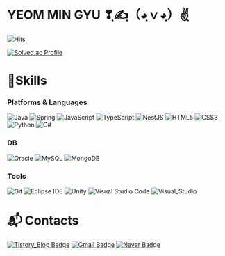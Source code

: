 # YEOM MIN GYU ❣ฺ✍ฺ（◕ฺｖ◕ฺ）✌ฺ

![Hits](https://hits.seeyoufarm.com/api/count/incr/badge.svg?url=https%3A%2F%2Fgithub.com%2Fkim-soohyeon&count_bg=%23FFDAC7&title_bg=%23FFADAD&icon=&icon_color=%23E7E7E7&title=hits&edge_flat=false)


[![Solved.ac Profile](http://mazassumnida.wtf/api/v2/generate_badge?boj=threebr123)](https://solved.ac/threebr123/)

# 💪Skills
### Platforms & Languages
![Java](https://img.shields.io/badge/Java-007396.svg?&style=for-the-badge&logo=Java&logoColor=white)
![Spring](https://img.shields.io/badge/Spring-6DB33F.svg?&style=for-the-badge&logo=Spring&logoColor=white)
![JavaScript](https://img.shields.io/badge/JavaScript-F7DF1E.svg?&style=for-the-badge&logo=JavaScript&logoColor=white)
![TypeScript](https://img.shields.io/badge/TypeScript-3178C6.svg?&style=for-the-badge&logo=TypeScript&logoColor=white)
![NestJS](https://img.shields.io/badge/NestJS-E0234E.svg?&style=for-the-badge&logo=TypeScript&logoColor=white)
![HTML5](https://img.shields.io/badge/HTML5-E34F26.svg?&style=for-the-badge&logo=HTML5&logoColor=white)
![CSS3](https://img.shields.io/badge/CSS3-1572B6.svg?&style=for-the-badge&logo=CSS3&logoColor=white)
![Python](https://img.shields.io/badge/Python-3776AB.svg?&style=for-the-badge&logo=Python&logoColor=white)
![C#](https://img.shields.io/badge/csharp-512BD4.svg?&style=for-the-badge&logo=csharp&logoColor=white)

### DB
![Oracle](https://img.shields.io/badge/Oracle-F80000.svg?&style=for-the-badge&logo=Oracle&logoColor=white)
![MySQL](https://img.shields.io/badge/MySQL-4479A1.svg?&style=for-the-badge&logo=MySQL&logoColor=white)
![MongoDB](https://img.shields.io/badge/MongoDB-47A248.svg?&style=for-the-badge&logo=MongoDB&logoColor=white)


### Tools
![Git](https://img.shields.io/badge/Git-F05032.svg?&style=for-the-badge&logo=Git&logoColor=white)
![Eclipse IDE](https://img.shields.io/badge/Eclipse%20IDE-2C2255.svg?&style=for-the-badge&logo=Eclipse%20IDE&logoColor=white)
![Unity](https://img.shields.io/badge/unity-FFFFFF.svg?&style=for-the-badge&logo=unity&logoColor=black)
![Visual Studio Code](https://img.shields.io/badge/Visual%20Studio%20Code-007ACC.svg?&style=for-the-badge&logo=Visual%20Studio%20Code&logoColor=white)
![Visual_Studio](https://img.shields.io/badge/visual%20studio-5C2D91.svg?&style=for-the-badge&logo=visualstudio&logoColor=black)

# :mailbox_with_mail: Contacts
[![Tistory_Blog Badge](http://img.shields.io/badge/-Tistory%20Blog-black?style=flat-square&logo=tistory&link=https://soo-vely-dev.ymg5218tistory.com/)](https://ymg5218.tistory.com/)
[![Gmail Badge](https://img.shields.io/badge/Gmail-d14836?style=flat-square&logo=Gmail&logoColor=white&link=mailto:yoummingu@gmail.com)](mailto:yoummingu@gmail.com)
[![Naver Badge](https://img.shields.io/badge/Naver-03C75A?style=flat-square&logo=Naver&logoColor=white&link=mailto:threebr123@naver.com)](mailto:threebr123@naver.com)
<!--
**ymg5218/ymg5218** is a ✨ _special_ ✨ repository because its `README.md` (this file) appears on your GitHub profile.

Here are some ideas to get you started:

- 🔭 I’m currently working on ...
- 🌱 I’m currently learning ...
- 👯 I’m looking to collaborate on ...
- 🤔 I’m looking for help with ...
- 💬 Ask me about ...
- 📫 How to reach me: ...
- 😄 Pronouns: ...
- ⚡ Fun fact: ...
-->
